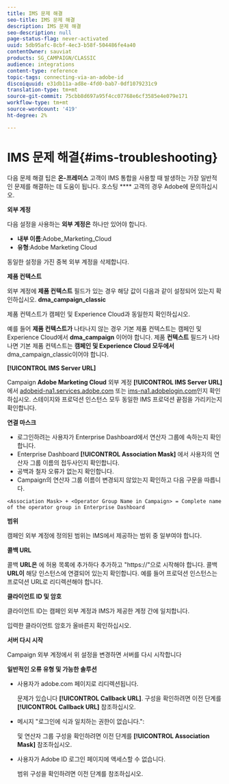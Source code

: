 ```yaml
---
title: IMS 문제 해결
seo-title: IMS 문제 해결
description: IMS 문제 해결
seo-description: null
page-status-flag: never-activated
uuid: 5db95afc-8cbf-4ec3-b58f-504486fe4a40
contentOwner: sauviat
products: SG_CAMPAIGN/CLASSIC
audience: integrations
content-type: reference
topic-tags: connecting-via-an-adobe-id
discoiquuid: e31db11a-ad8e-4fd0-bab7-0df1079231c9
translation-type: tm+mt
source-git-commit: 75cbb8d697a95f4cc07768e6cf3585e4e079e171
workflow-type: tm+mt
source-wordcount: '419'
ht-degree: 2%

---
```



# IMS 문제 해결{#ims-troubleshooting}

다음 문제 해결 팁은 **온-프레미스** 고객이 IMS 통합을 사용할 때 발생하는 가장 일반적인 문제를 해결하는 데 도움이 됩니다. 호스팅 **** 고객의 경우 Adobe에 문의하십시오.

**외부 계정**

다음 설정을 사용하는 **외부 계정은** 하나만 있어야 합니다.

* **내부 이름**:Adobe_Marketing_Cloud
* **유형**:Adobe Marketing Cloud

동일한 설정을 가진 중복 외부 계정을 삭제합니다.

**제품 컨텍스트**

외부 계정에 **제품 컨텍스트** 필드가 있는 경우 해당 값이 다음과 같이 설정되어 있는지 확인하십시오. **dma_campaign_classic**

제품 컨텍스트가 캠페인 및 Experience Cloud과 동일한지 확인하십시오.

예를 들어 **제품 컨텍스트가** 나타나지 않는 경우 기본 제품 컨텍스트는 캠페인 및 Experience Cloud에서 **dma_campaign** 이어야 합니다. 제품 **컨텍스트** 필드가 나타나면 기본 제품 컨텍스트는 **캠페인 및 Experience Cloud 모두에서** dma_campaign_classic이어야 합니다.

**[!UICONTROL IMS Server URL]**

Campaign **Adobe Marketing Cloud** 외부 계정 **[!UICONTROL IMS Server URL]** 에서 [adobeid-na1.services.adobe.com](https://adobeid-na1.services.adobe.com/) 또는 [ims-na1.adobelogin.com](http://ims-na1.adobelogin.com/)인지 확인하십시오. 스테이지와 프로덕션 인스턴스 모두 동일한 IMS 프로덕션 끝점을 가리키는지 확인합니다.

**연결 마스크**

* 로그인하려는 사용자가 Enterprise Dashboard에서 연산자 그룹에 속하는지 확인합니다.
* Enterprise Dashboard **[!UICONTROL Association Mask]** 에서 사용자의 연산자 그룹 이름의 접두사인지 확인합니다.
* 공백과 철자 오류가 없는지 확인합니다.
* Campaign의 연산자 그룹 이름이 변경되지 않았는지 확인하고 다음 구문을 따릅니다.

```
<Association Mask> + <Operator Group Name in Campaign> = Complete name of the operator group in Enterprise Dashboard
```

**범위**

캠페인 외부 계정에 정의된 범위는 IMS에서 제공하는 범위 중 일부여야 합니다.

**콜백 URL**

콜백 **URL은** 에 허용 목록에 추가하다 추가하고 &quot;https://&quot;으로 시작해야 합니다. 콜백 **URL이** 해당 인스턴스에 연결되어 있는지 확인합니다. 예를 들어 프로덕션 인스턴스는 프로덕션 URL로 리디렉션해야 합니다.

**클라이언트 ID 및 암호**

클라이언트 ID는 캠페인 외부 계정과 IMS가 제공한 계정 간에 일치합니다.

입력한 클라이언트 암호가 올바른지 확인하십시오.

**서버 다시 시작**

Campaign 외부 계정에서 위 설정을 변경하면 서버를 다시 시작합니다

**일반적인 오류 유형 및 가능한 솔루션**

* 사용자가 adobe.com 페이지로 리디렉션됩니다.

   문제가 있습니다 **[!UICONTROL Callback URL]**. 구성을 확인하려면 이전 단계를 **[!UICONTROL Callback URL]** 참조하십시오.

* 메시지 &quot;로그인에 식과 일치하는 권한이 없습니다.&quot;:

   및 연산자 그룹 구성을 확인하려면 이전 단계를 **[!UICONTROL Association Mask]** 참조하십시오.

* 사용자가 Adobe ID 로그인 페이지에 액세스할 수 없습니다.

   범위 구성을 확인하려면 이전 단계를 참조하십시오.

